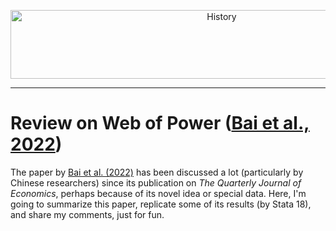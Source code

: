<p align="center">
  <img src="https://github.com/IanHo2019/Elite_Connection_BJY23/blob/main/History.png" title="History" alt="History" width="660" height="110"/>
</p>

---

# Review on Web of Power ([Bai et al., 2022](https://doi.org/10.1093/qje/qjac041))

The paper by [Bai et al. (2022)](https://doi.org/10.1093/qje/qjac041) has been discussed a lot (particularly by Chinese researchers) since its publication on *The Quarterly Journal of Economics*, perhaps because of its novel idea or special data. Here, I'm going to summarize this paper, replicate some of its results (by Stata 18), and share my comments, just for fun.
